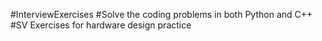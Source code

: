 #InterviewExercises
#Solve the coding problems in both Python and C++
#SV Exercises for hardware design practice

